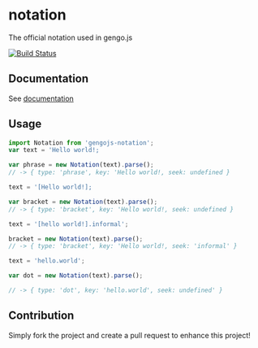 # notation
The official notation used in gengo.js

[![Build Status](https://travis-ci.org/gengojs/notation.svg)](https://travis-ci.org/gengojs/notation)

## Documentation

See [documentation](https://gengojs.github.io/notation)

## Usage

```javascript
import Notation from 'gengojs-notation';
var text = 'Hello world!;

var phrase = new Notation(text).parse();
// -> { type: 'phrase', key: 'Hello world!, seek: undefined }

text = '[Hello world!];

var bracket = new Notation(text).parse();
// -> { type: 'bracket', key: 'Hello world!, seek: undefined }

text = '[hello world!].informal';

bracket = new Notation(text).parse();
// -> { type: 'bracket', key: 'Hello world!, seek: 'informal' }

text = 'hello.world';

var dot = new Notation(text).parse();

// -> { type: 'dot', key: 'hello.world', seek: undefined' }

```

## Contribution

Simply fork the project and create a pull request to enhance this project!
